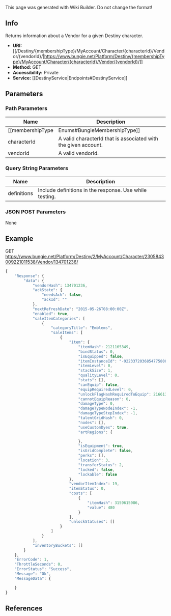 <span class="wiki-builder">This page was generated with Wiki Builder. Do not change the format!</span>

## Info
Returns information about a Vendor for a given Destiny character.
* **URI:** [[/Destiny/{membershipType}/MyAccount/Character/{characterId}/Vendor/{vendorId}/|https://www.bungie.net/Platform/Destiny/{membershipType}/MyAccount/Character/{characterId}/Vendor/{vendorId}/]]
* **Method:** GET
* **Accessibility:** Private
* **Service:** [[DestinyService|Endpoints#DestinyService]]

## Parameters
### Path Parameters
Name | Description
---- | -----------
[[membershipType|Enums#BungieMembershipType]] | A valid Bungie.net membershipType.
characterId | A valid characterId that is associated with the given account.
vendorId | A valid vendorId.

### Query String Parameters
Name | Description
---- | -----------
definitions | Include definitions in the response. Use while testing.

### JSON POST Parameters
None

## Example
GET https://www.bungie.net/Platform/Destiny/2/MyAccount/Character/2305843009221011538/Vendor/134701236/
```javascript
{
    "Response": {
        "data": {
            "vendorHash": 134701236,
            "ackState": {
                "needsAck": false,
                "ackId": ""
            },
            "nextRefreshDate": "2015-05-26T08:00:00Z",
            "enabled": true,
            "saleItemCategories": [
                {
                    "categoryTitle": "Emblems",
                    "saleItems": [
                        {
                            "item": {
                                "itemHash": 2121165349,
                                "bindStatus": 0,
                                "isEquipped": false,
                                "itemInstanceId": "-9223372036854775808",
                                "itemLevel": 0,
                                "stackSize": 1,
                                "qualityLevel": 0,
                                "stats": [],
                                "canEquip": false,
                                "equipRequiredLevel": 0,
                                "unlockFlagHashRequiredToEquip": 2166136261,
                                "cannotEquipReason": 0,
                                "damageType": 0,
                                "damageTypeNodeIndex": -1,
                                "damageTypeStepIndex": -1,
                                "talentGridHash": 0,
                                "nodes": [],
                                "useCustomDyes": true,
                                "artRegions": {

                                },
                                "isEquipment": true,
                                "isGridComplete": false,
                                "perks": [],
                                "location": 3,
                                "transferStatus": 2,
                                "locked": false,
                                "lockable": false
                            },
                            "vendorItemIndex": 19,
                            "itemStatus": 0,
                            "costs": [
                                {
                                    "itemHash": 3159615086,
                                    "value": 480
                                }
                            ],
                            "unlockStatuses": []
                        }
                    ]
                }
            ],
            "inventoryBuckets": []
        }
    },
    "ErrorCode": 1,
    "ThrottleSeconds": 0,
    "ErrorStatus": "Success",
    "Message": "Ok",
    "MessageData": {

    }
}
```

## References
